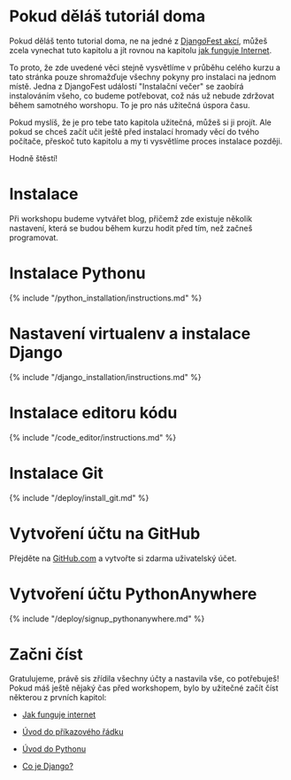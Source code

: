# Pokud děláš tutoriál doma

Pokud děláš tento tutorial doma, ne na jedné z [DjangoFest akcí](https://djangogirls.org/events/), můžeš zcela vynechat tuto kapitolu a jít rovnou na kapitolu [jak funguje Internet](../how_the_internet_works/README.md).

To proto, že zde uvedené věci stejně vysvětlíme v průběhu celého kurzu a tato stránka pouze shromažďuje všechny pokyny pro instalaci na jednom místě. Jedna z DjangoFest událostí "Instalační večer" se zaobírá instalováním všeho, co budeme potřebovat, což nás už nebude zdržovat během samotného worshopu. To je pro nás užitečná úspora času.

Pokud myslíš, že je pro tebe tato kapitola užitečná, můžeš si ji projít. Ale pokud se chceš začít učit ještě před instalací hromady věcí do tvého počítače, přeskoč tuto kapitolu a my ti vysvětlíme proces instalace později.

Hodně štěstí!

# Instalace

Při workshopu budeme vytvářet blog, přičemž zde existuje několik nastavení, která se budou během kurzu hodit před tím, než začneš programovat.

# Instalace Pythonu

{% include "/python_installation/instructions.md" %}

# Nastavení virtualenv a instalace Django

{% include "/django_installation/instructions.md" %}

# Instalace editoru kódu

{% include "/code_editor/instructions.md" %}

# Instalace Git

{% include "/deploy/install_git.md" %}

# Vytvoření účtu na GitHub

Přejděte na [GitHub.com](https://www.github.com) a vytvořte si zdarma uživatelský účet.

# Vytvoření účtu PythonAnywhere

{% include "/deploy/signup_pythonanywhere.md" %}

# Začni číst

Gratulujeme, právě sis zřídila všechny účty a nastavila vše, co potřebuješ! Pokud máš ještě nějaký čas před workshopem, bylo by užitečné začít číst některou z prvních kapitol:

  * [Jak funguje internet](../how_the_internet_works/README.md)

  * [Úvod do příkazového řádku](../intro_to_command_line/README.md)

  * [Úvod do Pythonu](../python_introduction/README.md)

  * [Co je Django?](../django/README.md)
